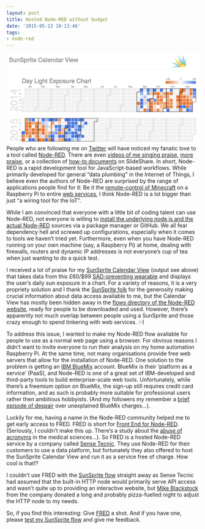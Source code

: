 ```yaml
---
layout: post
title: Hosted Node-RED without budget
date: '2015-05-13 10:13:46'
tags:
- node-red
---
```


![](/content/images/2015/09/SunSprite_cal.png)
People who are following me on [Twitter](https://twitter.com/BorisAdryan) will have noticed my fanatic love to a tool called [Node-RED](http://nodered.org). There are even [videos of me singing praise](https://youtu.be/nHQl-Pb1Zvw), [more praise](https://www.youtube.com/watch?v=8Xbq0RKzXuc), or a collection of [how-to documents](http://www.slideshare.net/BorisAdryan) on SlideShare. In short, Node-RED is a rapid development tool for JavaScript-based workflows. While primarily developed for general “data plumbing” in the Internet of Things, I believe even the authors of Node-RED are surprised by the range of applications people find for it: Be it the [remote-control of Minecraft](/2014/05/11/play-minecraft-via-mqtt-and-node-red.html) on a Raspberry Pi to entire [web services](http://flows.nodered.org/flow/51cf4080f70cc875d10b), I think Node-RED is a lot bigger than just “a wiring tool for the IoT”.

While I am convinced that everyone with a little bit of coding talent can use Node-RED, not everyone is willing to [install the underlying node.js and the actual Node-RED](http://nodered.org/docs/getting-started/installation.html) sources via a package manager or GitHub. We all fear dependency hell and screwed up configurations, especially when it comes to tools we haven’t tried yet. Furthermore, even when you have Node-RED running on your own machine (say, a Raspberry Pi) at home, dealing with firewalls, routers and dynamic IP addresses is not everyone’s cup of tea when just wanting to do a quick test.

I received a lot of praise for my [SunSprite Calendar View](https://fred.sensetecnic.com/public/adryan/index) (output see above) that takes data from this £60/$99 [SAD-preventing wearable](https://www.sunsprite.com) and displays the user’s daily sun exposure in a chart. For a variety of reasons, it is a very propriety solution and I thank the [SunSprite folk](https://www.sunsprite.com/team/) for the generosity making crucial information about data access available to me, but the Calendar View has mostly been hidden away in the [flows directory of the Node-RED website](http://flows.nodered.org), ready for people to be downloaded and used. However, there’s apparently not much overlap between people using a SunSprite and those crazy enough to spend tinkering with web services. :-)

To address this issue, I wanted to make my Node-RED flow available for people to use as a normal web page using a browser. For obvious reasons I didn’t want to invite everyone to run their analysis on my home automation Raspberry Pi. At the same time, not many organisations provide free web servers that allow for the installation of Node-RED. One solution to the problem is getting an [IBM BlueMix](https://console.ng.bluemix.net/?cm_mmc=IBMBLUEMIXMARKETINGPS-_-Google-_-PAIDSEARCH-_-ibm%20bluemix&S_PKG=&S_TACT=&iio=&jm=-&cmp=&ct=&cr=google&cm=k&csr=Branded%7CSearch%7CBluemix%7CROW&ccy=us&ck=ibm%20bluemix&cs=e&cn=BlueMix_BR&mkwid=sH8gmitpN-dc_73286612808_432why30573&S_PKG=-&S_TACT=-&iio=-&jm=-&cmp=-&ct=-&cr=google&cm=k&csr=Branded%7CSearch%7CBluemix%7CROW&ccy=us&ck=ibm%20bluemix&cs=e&cn=BlueMix_BR&mkwid=sH8gmitpN-dc_73286612808_432why30573) account. BlueMix is their ‘platform as a service’ (PaaS), and Node-RED is one of a great set of IBM-developed and third-party tools to build enterprise-scale web tools. Unfortunately, while there’s a freemium option on BlueMix, the sign-up still requires credit card information, and as such is probably more suitable for professional users rather then ambitious hobbyists. (And my followers my remember a [brief episode of despair](https://twitter.com/ibmbluemix/status/560114475219423232) over unexplained BlueMix charges…).

Luckily for me, having a name in the Node-RED community helped me to get early access to FRED. FRED is short for [Front End for Node-RED](https://fred.sensetecnic.com). (Seriously, I couldn’t make this up. There’s a study about the [abuse of acronyms](http://www.ncbi.nlm.nih.gov/pubmed/25516539) in the medical sciences…). So FRED is a hosted Node-RED service by a company called [Sense Tecnic](http://sensetecnic.com). They use Node-RED for their customers to use a data platform, but fortunately they also offered to host the SunSprite Calendar View and run it as a service free of charge. How cool is that!?

I couldn’t use FRED with the [SunSprite flow](http://flows.nodered.org/flow/51cf4080f70cc875d10b) straight away as Sense Tecnic had assumed that the built-in HTTP node would primarily serve API access and wasn’t quite up to providing an interactive website, but [Mike Blackstock](https://twitter.com/mblackstock) from the company donated a long and probably pizza-fuelled night to adjust the HTTP node to my needs.

So, if you find this interesting: Give [FRED](https://fred.sensetecnic.com) a shot. And if you have one, please [test my SunSprite flow](https://fred.sensetecnic.com/public/adryan/index) and give me feedback.